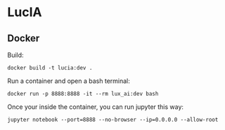 # LucIA

## Docker

Build:
```
docker build -t lucia:dev .
```

Run a container and open a bash terminal:
```
docker run -p 8888:8888 -it --rm lux_ai:dev bash
```

Once your inside the container, you can run jupyter this way:
```
jupyter notebook --port=8888 --no-browser --ip=0.0.0.0 --allow-root
```

